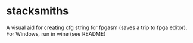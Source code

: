# stacksmiths
A visual aid for creating cfg string for fpgasm (saves a trip to fpga editor). For Windows, run in wine (see README)
